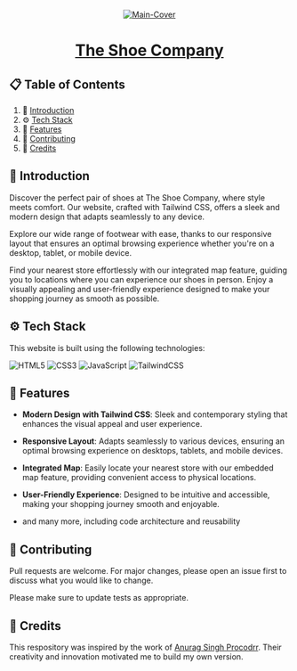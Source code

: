 <div align="center">
  <br />
   <a href="https://arpit73881.github.io/The-Shoe-Company/" target="_blank"><img src="https://github.com/user-attachments/assets/0abaa203-a578-4684-b41d-59c5844edeb4" alt="Main-Cover" border="0"></a>
  <br />

# [The Shoe Company](https://arpit73881.github.io/The-Shoe-Company/)

</div>

## 📋 <a name="table">Table of Contents</a>

1. 🤖 [Introduction](#introduction)
2. ⚙️ [Tech Stack](#techstack)
3. 🔋 [Features](#features)
4. 🚀 [Contributing](#contribute)
5. 🫡 [Credits](#credits)

## <a name="introduction">🤖 Introduction</a>

Discover the perfect pair of shoes at The Shoe Company, where style meets comfort. Our website, crafted with Tailwind CSS, offers a sleek and modern design that adapts seamlessly to any device.

Explore our wide range of footwear with ease, thanks to our responsive layout that ensures an optimal browsing experience whether you're on a desktop, tablet, or mobile device.

Find your nearest store effortlessly with our integrated map feature, guiding you to locations where you can experience our shoes in person. Enjoy a visually appealing and user-friendly experience designed to make your shopping journey as smooth as possible.

## <a name="techstack">⚙️ Tech Stack</a>

This website is built using the following technologies:

![HTML5](https://img.shields.io/badge/html5-%23E34F26.svg?style=for-the-badge&logo=html5&logoColor=white)
![CSS3](https://img.shields.io/badge/css3-%231572B6.svg?style=for-the-badge&logo=css3&logoColor=white)
![JavaScript](https://img.shields.io/badge/javascript-%23323330.svg?style=for-the-badge&logo=javascript&logoColor=%23F7DF1E)
![TailwindCSS](https://img.shields.io/badge/tailwindcss-%2338B2AC.svg?style=for-the-badge&logo=tailwind-css&logoColor=white)

## <a name="features">🔋 Features</a>

- **Modern Design with Tailwind CSS**: Sleek and contemporary styling that enhances the visual appeal and user experience.

- **Responsive Layout**: Adapts seamlessly to various devices, ensuring an optimal browsing experience on desktops, tablets, and mobile devices.

- **Integrated Map**: Easily locate your nearest store with our embedded map feature, providing convenient access to physical locations.

- **User-Friendly Experience**: Designed to be intuitive and accessible, making your shopping journey smooth and enjoyable.

- and many more, including code architecture and reusability

## <a name="contribute"> 🚀 Contributing</a>

Pull requests are welcome. For major changes, please open an issue first
to discuss what you would like to change.

Please make sure to update tests as appropriate.

## <a name="credits"> 🫡 Credits</a>

This respository was inspired by the work of [Anurag Singh Procodrr](https://github.com/procodrr). Their creativity and innovation motivated me to build my own version.
